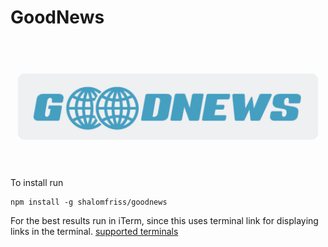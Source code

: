# GoodNews

<h1 align="center">
  <br>
	<img width=480 src="logo.png" alt="goodnews">
	<br>
  <br>
</h1>

To install run 
```
npm install -g shalomfriss/goodnews
```

For the best results run in iTerm, since this uses terminal link for displaying links in the terminal.
[supported terminals](https://gist.github.com/egmontkob/eb114294efbcd5adb1944c9f3cb5feda)
